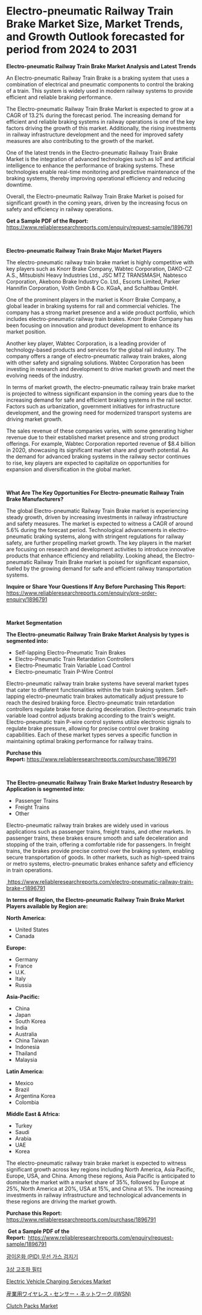 <p><h1>Electro-pneumatic Railway Train Brake Market Size, Market Trends, and Growth Outlook forecasted for period from 2024 to 2031</h1></p><p><strong>Electro-pneumatic Railway Train Brake Market Analysis and Latest Trends</strong></p>
<p><p>An Electro-pneumatic Railway Train Brake is a braking system that uses a combination of electrical and pneumatic components to control the braking of a train. This system is widely used in modern railway systems to provide efficient and reliable braking performance.</p><p>The Electro-pneumatic Railway Train Brake Market is expected to grow at a CAGR of 13.2% during the forecast period. The increasing demand for efficient and reliable braking systems in railway operations is one of the key factors driving the growth of this market. Additionally, the rising investments in railway infrastructure development and the need for improved safety measures are also contributing to the growth of the market.</p><p>One of the latest trends in the Electro-pneumatic Railway Train Brake Market is the integration of advanced technologies such as IoT and artificial intelligence to enhance the performance of braking systems. These technologies enable real-time monitoring and predictive maintenance of the braking systems, thereby improving operational efficiency and reducing downtime.</p><p>Overall, the Electro-pneumatic Railway Train Brake Market is poised for significant growth in the coming years, driven by the increasing focus on safety and efficiency in railway operations.</p></p>
<p><strong>Get a Sample PDF of the Report:&nbsp;</strong> <a href="https://www.reliableresearchreports.com/enquiry/request-sample/1896791">https://www.reliableresearchreports.com/enquiry/request-sample/1896791</a></p>
<p>&nbsp;</p>
<p><strong>Electro-pneumatic Railway Train Brake Major Market Players</strong></p>
<p><p>The electro-pneumatic railway train brake market is highly competitive with key players such as Knorr Brake Company, Wabtec Corporation, DAKO-CZ A.S., Mitsubishi Heavy Industries Ltd., JSC MTZ TRANSMASH, Nabtesco Corporation, Akebono Brake Industry Co. Ltd., Escorts Limited, Parker Hannifin Corporation, Voith Gmbh & Co. KGaA, and Schaltbau GmbH.</p><p>One of the prominent players in the market is Knorr Brake Company, a global leader in braking systems for rail and commercial vehicles. The company has a strong market presence and a wide product portfolio, which includes electro-pneumatic railway train brakes. Knorr Brake Company has been focusing on innovation and product development to enhance its market position.</p><p>Another key player, Wabtec Corporation, is a leading provider of technology-based products and services for the global rail industry. The company offers a range of electro-pneumatic railway train brakes, along with other safety and signaling solutions. Wabtec Corporation has been investing in research and development to drive market growth and meet the evolving needs of the industry.</p><p>In terms of market growth, the electro-pneumatic railway train brake market is projected to witness significant expansion in the coming years due to the increasing demand for safe and efficient braking systems in the rail sector. Factors such as urbanization, government initiatives for infrastructure development, and the growing need for modernized transport systems are driving market growth.</p><p>The sales revenue of these companies varies, with some generating higher revenue due to their established market presence and strong product offerings. For example, Wabtec Corporation reported revenue of $8.4 billion in 2020, showcasing its significant market share and growth potential. As the demand for advanced braking systems in the railway sector continues to rise, key players are expected to capitalize on opportunities for expansion and diversification in the global market.</p></p>
<p>&nbsp;</p>
<p><strong>What Are The Key Opportunities For Electro-pneumatic Railway Train Brake Manufacturers?</strong></p>
<p><p>The global Electro-pneumatic Railway Train Brake market is experiencing steady growth, driven by increasing investments in railway infrastructure and safety measures. The market is expected to witness a CAGR of around 5.6% during the forecast period. Technological advancements in electro-pneumatic braking systems, along with stringent regulations for railway safety, are further propelling market growth. The key players in the market are focusing on research and development activities to introduce innovative products that enhance efficiency and reliability. Looking ahead, the Electro-pneumatic Railway Train Brake market is poised for significant expansion, fueled by the growing demand for safe and efficient railway transportation systems.</p></p>
<p><strong>Inquire or Share Your Questions If Any Before Purchasing This Report:</strong> <a href="https://www.reliableresearchreports.com/enquiry/pre-order-enquiry/1896791">https://www.reliableresearchreports.com/enquiry/pre-order-enquiry/1896791</a></p>
<p>&nbsp;</p>
<p><strong>Market Segmentation</strong></p>
<p><strong>The Electro-pneumatic Railway Train Brake Market Analysis by types is segmented into:</strong></p>
<p><ul><li>Self-lapping Electro-Pneumatic Train Brakes</li><li>Electro-Pneumatic Train Retardation Controllers</li><li>Electro-Pneumatic Train Variable Load Control</li><li>Electro-pneumatic Train P-Wire Control</li></ul></p>
<p><p>Electro-pneumatic railway train brake systems have several market types that cater to different functionalities within the train braking system. Self-lapping electro-pneumatic train brakes automatically adjust pressure to reach the desired braking force. Electro-pneumatic train retardation controllers regulate brake force during deceleration. Electro-pneumatic train variable load control adjusts braking according to the train's weight. Electro-pneumatic train P-wire control systems utilize electronic signals to regulate brake pressure, allowing for precise control over braking capabilities. Each of these market types serves a specific function in maintaining optimal braking performance for railway trains.</p></p>
<p><strong>Purchase this Report:&nbsp;</strong><a href="https://www.reliableresearchreports.com/purchase/1896791">https://www.reliableresearchreports.com/purchase/1896791</a></p>
<p>&nbsp;</p>
<p><strong>The Electro-pneumatic Railway Train Brake Market Industry Research by Application is segmented into:</strong></p>
<p><ul><li>Passenger Trains</li><li>Freight Trains</li><li>Other</li></ul></p>
<p><p>Electro-pneumatic railway train brakes are widely used in various applications such as passenger trains, freight trains, and other markets. In passenger trains, these brakes ensure smooth and safe deceleration and stopping of the train, offering a comfortable ride for passengers. In freight trains, the brakes provide precise control over the braking system, enabling secure transportation of goods. In other markets, such as high-speed trains or metro systems, electro-pneumatic brakes enhance safety and efficiency in train operations.</p></p>
<p><a href="https://www.reliableresearchreports.com/electro-pneumatic-railway-train-brake-r1896791">&nbsp;https://www.reliableresearchreports.com/electro-pneumatic-railway-train-brake-r1896791</a></p>
<p><strong>In terms of Region, the Electro-pneumatic Railway Train Brake Market Players available by Region are:</strong></p>
<p>
    <p> <strong> North America: </strong>
        <ul>
            <li>United States</li>
            <li>Canada</li>
        </ul>
        </p> 
    <p> <strong> Europe: </strong>
        <ul>
            <li>Germany</li>
            <li>France</li>
            <li>U.K.</li>
            <li>Italy</li>
            <li>Russia</li>
        </ul>
        </p> 
    <p> <strong> Asia-Pacific: </strong>
        <ul>
            <li>China</li>
            <li>Japan</li>
            <li>South Korea</li>
            <li>India</li>
            <li>Australia</li>
            <li>China Taiwan</li>
            <li>Indonesia</li>
            <li>Thailand</li>
            <li>Malaysia</li>
        </ul>
        </p> 
    <p> <strong> Latin America: </strong>
        <ul>
            <li>Mexico</li>
            <li>Brazil</li>
            <li>Argentina Korea</li>
            <li>Colombia</li>
        </ul>
        </p> 
    <p> <strong> Middle East & Africa: </strong>
        <ul>
            <li>Turkey</li>
            <li>Saudi</li>
            <li>Arabia</li>
            <li>UAE</li>
            <li>Korea</li>
        </ul>
    </p>
    </p>
<p><p>The electro-pneumatic railway train brake market is expected to witness significant growth across key regions including North America, Asia Pacific, Europe, USA, and China. Among these regions, Asia Pacific is anticipated to dominate the market with a market share of 35%, followed by Europe at 25%, North America at 20%, USA at 15%, and China at 5%. The increasing investments in railway infrastructure and technological advancements in these regions are driving the market growth.</p></p>
<p><strong>Purchase this Report: </strong><a href="https://www.reliableresearchreports.com/purchase/1896791">https://www.reliableresearchreports.com/purchase/1896791</a></p>
<p>&nbsp;<strong>Get a Sample PDF of the Report:&nbsp;&nbsp;</strong><a href="https://www.reliableresearchreports.com/enquiry/request-sample/1896791">https://www.reliableresearchreports.com/enquiry/request-sample/1896791</a></p>
<p><strong></strong></p>
<p><p><a href="https://github.com/durgin521/Market-Research-Report-List-1/blob/main/6602597115362.md">광이온화 (PID) 무선 가스 검지기</a></p><p><a href="https://github.com/Evans21Bill/Market-Research-Report-List-1/blob/main/1332119115363.md">3상 고조파 필터</a></p><p><a href="https://github.com/joannesouthgate/Market-Research-Report-List-3/blob/main/electric-vehicle-charging-services-market.md">Electric Vehicle Charging Services Market</a></p><p><a href="https://medium.com/@hrhzhypq19/%E7%94%A3%E6%A5%AD%E7%94%A8%E3%83%AF%E3%82%A4%E3%83%A4%E3%83%AC%E3%82%B9%E3%82%BB%E3%83%B3%E3%82%B5%E3%83%BC%E3%83%8D%E3%83%83%E3%83%88%E3%83%AF%E3%83%BC%E3%82%AF-iwsn-%E5%B8%82%E5%A0%B4%E3%82%B7%E3%82%A7%E3%82%A2%E3%81%A8%E7%AB%B6%E4%BA%89%E7%92%B0%E5%A2%83%E3%81%AB%E9%96%A2%E3%81%99%E3%82%8B%E6%B4%9E%E5%AF%9F%E3%82%922024%E5%B9%B4%E3%81%8B%E3%82%892031%E5%B9%B4%E3%81%BE%E3%81%A7%E3%81%AE%E6%9C%9F%E9%96%93%E3%81%AB%E3%81%A4%E3%81%84%E3%81%A6%E6%8F%90%E4%BE%9B%E3%81%97%E3%81%BE%E3%81%99-9c8d662e565e">産業用ワイヤレス・センサー・ネットワーク (IWSN)</a></p><p><a href="https://github.com/wwwkeltoum/Market-Research-Report-List-3/blob/main/clutch-packs-market.md">Clutch Packs Market</a></p></p>